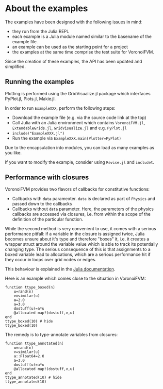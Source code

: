 About the examples
==================
The examples have been designed with the following issues in mind:
- they run from the Julia REPL
- each example is a Julia module named similar to the basename of the example file.
- an example can be used as the starting point for a project 
- the examples at the same time comprise the test suite for VoronoiFVM.

Since the creation of these examples, the API has been updated and simplified.


## Running the examples
Plotting is performed using the GridVisualize.jl package which interfaces PyPlot.jl,
Plots.jl, Makie.jl.

In order to run `ExampleXXX`, perform the following steps:

- Download the example file (e.g. via the source code link at the top)
- Call Julia with  an Julia environment which contains `VoronoiFVM.jl`, `ExtendableGrids.jl`, `GridVisualize.jl` 
  and e.g. `PyPlot.jl`
- `include("ExampleXXX.jl")`
- Run the example via `ExampleXXX.main(Plotter=PyPlot)`

Due to the encapsulation into modules, you can load as many examples as you like.

If you want to modify the example, consider using `Revise.jl` and `includet`. 


## Performance with closures

VoronoiFVM provides two flavors of callbacks for constitutive
functions: 

- Callbacks with `data` parameoter. `data` is declared as part of `Physics` and
  passed down to the callbacks
- Callbacks without `data` parameter. Here, the parameters of the 
  physics callbacks are accessed via closures, i.e. from within the 
  scope of the definition of the particular function.

While the  second method is  very convenient to  use, it comes  with a
serious performance pitfall: if a  variable in the closure is assigned
twice, Julia becomes unsure about  it's type and therefore "boxes" it,
i.e. it  creates a wrapper struct  around the variable value  which is
able to track  its potentially changing type.  The serious consequence
of this is that assignments to a boxed variable lead to allocations, which
are a serious performance hit if they occur in loops over grid nodes
or edges.

This behaviour is explained in the [Julia documentation](https://docs.julialang.org/en/v1/manual/performance-tips/#man-performance-captured).

Here is an example which comes close to the situation in VoronoiFVM:

```@example
function ttype_boxed(n)
    u=rand(n)
    v=similar(u)
    a=2.0
    a=3.0
    dostuff(u)=a*u
    @allocated map!(dostuff,v,u)
end
ttype_boxed(10) # hide
ttype_boxed(10)
```

The remedy is to type-annotate variables from closures:
```@example
function ttype_annotated(n)
    u=rand(n)
    v=similar(u)
    a::Float64=2.0
    a=3.0
    dostuff(u)=a*u
    @allocated map!(dostuff,v,u)
end
ttype_annotated(10) # hide
ttype_annotated(10)
```
